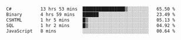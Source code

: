 <!--START_SECTION:waka-->

```txt
C#           13 hrs 53 mins  ████████████████▒░░░░░░░░   65.50 %
Binary       4 hrs 59 mins   ██████░░░░░░░░░░░░░░░░░░░   23.49 %
CSHTML       1 hr 5 mins     █▒░░░░░░░░░░░░░░░░░░░░░░░   05.13 %
SQL          1 hr 2 mins     █▒░░░░░░░░░░░░░░░░░░░░░░░   04.92 %
JavaScript   8 mins          ░░░░░░░░░░░░░░░░░░░░░░░░░   00.64 %
```

<!--END_SECTION:waka-->
